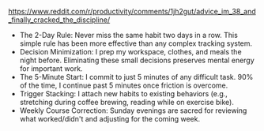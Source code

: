 
https://www.reddit.com/r/productivity/comments/1jh2gut/advice_im_38_and_finally_cracked_the_discipline/
- The 2-Day Rule: Never miss the same habit two days in a row. This simple rule has been more effective than any complex tracking system.
- Decision Minimization: I prep my workspace, clothes, and meals the night before. Eliminating these small decisions preserves mental energy for important work.
- The 5-Minute Start: I commit to just 5 minutes of any difficult task. 90% of the time, I continue past 5 minutes once friction is overcome.
- Trigger Stacking: I attach new habits to existing behaviors (e.g., stretching during coffee brewing, reading while on exercise bike).
- Weekly Course Correction: Sunday evenings are sacred for reviewing what worked/didn't and adjusting for the coming week.
